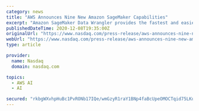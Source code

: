 ```yaml
---
category: news
title: "AWS Announces Nine New Amazon SageMaker Capabilities"
excerpt: "Amazon SageMaker Data Wrangler provides the fastest and easiest way for developers to prepare data for machine learning Amazon SageMaker Feature Store delivers a purpose-built data store for ..."
publishedDateTime: 2020-12-08T19:35:00Z
originalUrl: "https://www.nasdaq.com/press-release/aws-announces-nine-new-amazon-sagemaker-capabilities-2020-12-08"
webUrl: "https://www.nasdaq.com/press-release/aws-announces-nine-new-amazon-sagemaker-capabilities-2020-12-08"
type: article

provider:
  name: Nasdaq
  domain: nasdaq.com

topics:
  - AWS AI
  - AI

secured: "rkbgWXvhpHuBc1PvRONb17IQe/wmGzyR1raY1BNp4faBcUpeOMOCTqid75LKu8M1S8PaZDBt6LhqnOxbzoUafmK1rhPnWiFgaSKyA3PYVohLEeZnYzGEZ8vzFNlg/TOzDFmsALcZWHiY52XrUOgk6gP1wyabEwm/PjVS0hLltItCdFd/zyZxGNf46zFfn51m6jUBGnmq8iCu+WFYZIhYmyQrsmurrNv1v3xGHQbmZ1NbG508r/8nJvzAPctlZcNDYuKNp7aAUVyljDT6N9boX3WqFwutq/U48tgy+eo3MAFceBnHSuTuT4FRqG23CQEEygHcDgHCxpSmiA5IAmjFNUV/gV4bBr1JhcUaA1v8Y14=;hjqb0OET26I4liQIZWI3Cg=="
---
```


